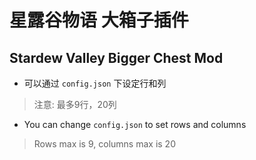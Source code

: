 # 星露谷物语 大箱子插件

## Stardew Valley Bigger Chest Mod

* 可以通过 `config.json` 下设定行和列
> 注意: 最多9行，20列

* You can change `config.json` to set rows and columns
> Rows max is 9, columns max is 20